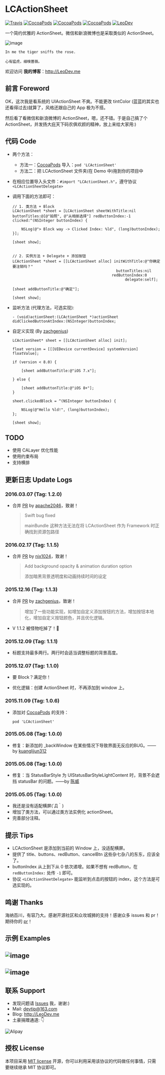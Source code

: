 # LCActionSheet

[![Travis](https://img.shields.io/travis/LeoiOS/LCActionSheet.svg?style=flat)](https://travis-ci.org/LeoiOS/LCActionSheet)
[![CocoaPods](https://img.shields.io/cocoapods/v/LCActionSheet.svg)](http://cocoadocs.org/docsets/LCActionSheet)
[![CocoaPods](https://img.shields.io/cocoapods/l/LCActionSheet.svg)](https://raw.githubusercontent.com/LeoiOS/LCActionSheet/master/LICENSE)
[![CocoaPods](https://img.shields.io/cocoapods/p/LCActionSheet.svg)](http://cocoadocs.org/docsets/LCActionSheet)
[![LeoDev](https://img.shields.io/badge/blog-LeoDev.me-brightgreen.svg)](http://leodev.me)

一个简约优雅的 ActionSheet。微信和新浪微博也是采取类似的 ActionSheet。

![image](https://github.com/LeoiOS/LCActionSheet/blob/master/LCActionSheetDemo.gif)

````
In me the tiger sniffs the rose.

心有猛虎，细嗅蔷薇。
````

欢迎访问 **我的博客**：http://LeoDev.me


## 前言 Foreword

OK，这次我是看系统的 UIActionSheet 不爽。不能更改 tintColor (蓝蓝的其实也还看得过去)就算了，风格还跟自己的 App 极为不搭。

然后看了看微信和新浪微博的 ActionSheet，嗯，还不错。于是自己搞了个 ActionSheet，并发扬大庇天下码农俱欢颜的精神，放上来给大家用:)



## 代码 Code

* 两个方法：
  - 方法一：[CocoaPods](https://cocoapods.org/) 导入：`pod 'LCActionSheet'`
  - 方法二：把 LCActionSheet 文件夹(在 Demo 中)拖到你的项目中

* 在相应位置导入头文件：`#import "LCActionSheet.h"`，遵守协议 `<LCActionSheetDelegate>`
* 调用下面的方法即可：

  ````objc
  // 1. 类方法 + Block
  LCActionSheet *sheet = [LCActionSheet sheetWithTitle:nil buttonTitles:@[@"拍照", @"从相册选择"] redButtonIndex:-1 clicked:^(NSInteger buttonIndex) {

      NSLog(@"> Block way -> Clicked Index: %ld", (long)buttonIndex);
  }];

  [sheet show];


  // 2. 实例方法 + Delegate + 添加按钮
  LCActionSheet *sheet = [[LCActionSheet alloc] initWithTitle:@"你确定要注销吗？"
                                                 buttonTitles:nil
                                               redButtonIndex:0
                                                     delegate:self];

  [sheet addButtonTitle:@"确定"];

  [sheet show];
  ````

* 监听方法 (代理方法，可选实现):

  ````objc
  - (void)actionSheet:(LCActionSheet *)actionSheet didClickedButtonAtIndex:(NSInteger)buttonIndex;
  ````

* 自定义实现 (By [zachgenius](https://github.com/zachgenius))
  ````objc
  LCActionSheet* sheet = [[LCActionSheet alloc] init];

  float version = [[[UIDevice currentDevice] systemVersion] floatValue];

  if (version < 8.0) {

      [sheet addButtonTitle:@"iOS 7.x"];

  } else {

      [sheet addButtonTitle:@"iOS 8+"];
  }

  sheet.clickedBlock = ^(NSInteger buttonIndex) {

      NSLog(@"Hello %ld!", (long)buttonIndex);
  };

  [sheet show];

  ````


## TODO

* 使用 CALayer 优化性能
* 使用约束布局
* 支持横排



## 更新日志 Update Logs

### 2016.03.07 (Tag: 1.2.0)

* 合并 [PR](https://github.com/LeoiOS/LCActionSheet/pull/14) by [apache2046](https://github.com/apache2046)，致谢！

  > Swift bug fixed
  >
  > mainBundle 这种方法无法在将 LCActionSheet 作为 Framework 时正确找到资源包路径


### 2016.02.17 (Tag: 1.1.5)

* 合并 [PR](https://github.com/LeoiOS/LCActionSheet/pull/11) by [nix1024](https://github.com/nix1024)，致谢！

  > Add background opacity & animation duration option
  >
  > 添加暗黑背景透明度和动画持续时间的设定


### 2015.12.16 (Tag: 1.1.3)

* 合并 [PR](https://github.com/LeoiOS/LCActionSheet/pull/9) by [zachgenius](https://github.com/zachgenius)，致谢！

  > 增加了一些功能实现，如增加自定义添加按钮的方法，增加按钮本地化，增加自定义按钮颜色，并且优化逻辑。

* V 1.1.2 被怪物吃掉了！👹


### 2015.12.09 (Tag: 1.1.1)

* 标题支持最多两行。两行时会适当调整标题的背景高度。


### 2015.12.07 (Tag: 1.1.0)

* 要 Block？满足你！

* 优化逻辑：创建 ActionSheet 时，不再添加到 window 上。


### 2015.11.09 (Tag: 1.0.6)

* 添加对 [CocoaPods](https://cocoapods.org/) 的支持：

  ````objc
  pod 'LCActionSheet'
  ````


### 2015.05.08 (Tag: 1.0.0)

* 修复：新添加的 \_backWindow 在某些情况下导致界面无反应的BUG。——by [kuanglijun312](https://github.com/kuanglijun312)


### 2015.05.08 (Tag: 1.0.0)

* 修复：当 StatusBarStyle 为 UIStatusBarStyleLightContent 时，背景不会遮挡 statusBar 的问题。——by [陈威](https://github.com/weiwei1035)


### 2015.05.05 (Tag: 1.0.0)

* 我还是没有适配横屏(´Д｀)
* 增加了类方法，可以通过类方法实例化 actionSheet。
* 完善部分注释。



## 提示 Tips

- LCActionSheet 是添加到当前的 Window 上，没适配横屏。
- 提供了 title、buttons、redButton、cancelBtn 这些杂七杂八的东东，应该全了。
- buttonIndex 从上到下从 0 依次递增。如果不想有 redButton，在 `redButtonIndex:` 处传 `-1` 即可。
- 协议 `<LCActionSheetDelegate>` 能监听到点击的按钮的 index，这个方法是可选实现的。


## 鸣谢 Thanks

海纳百川，有容乃大。感谢开源社区和众攻城狮的支持！感谢众多 issues 和 pr！期待你的 [pr](https://github.com/LeoiOS/LCActionSheet/pulls)！


## 示例 Examples

![image](https://github.com/LeoiOS/LCActionSheet/blob/master/01.png)
---
![image](https://github.com/LeoiOS/LCActionSheet/blob/master/02.png)
---


## 联系 Support

* 发现问题请 [Issues](https://github.com/LeoiOS/LCActionSheet/issues/new) 我，谢谢:)
* Mail: devtip@163.com
* Blog: http://LeoDev.me
* 土豪捐赠通道: 👇

![Alipay](http://7xl8ia.com1.z0.glb.clouddn.com/alipay.png)



## 授权 License

本项目采用 [MIT license](http://opensource.org/licenses/MIT) 开源，你可以利用采用该协议的代码做任何事情，只需要继续继承 MIT 协议即可。
